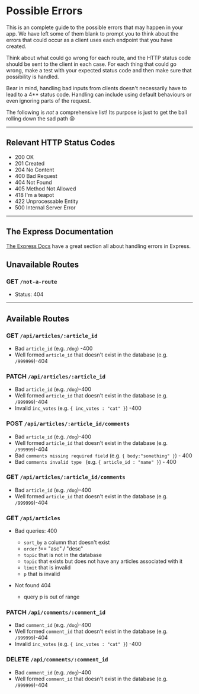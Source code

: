 # Possible Errors

This is an complete guide to the possible errors that may happen in your app. We have left some of them blank to prompt you to think about the errors that could occur as a client uses each endpoint that you have created.

Think about what could go wrong for each route, and the HTTP status code should be sent to the client in each case.
For each thing that could go wrong, make a test with your expected status code and then make sure that possibility is handled.

Bear in mind, handling bad inputs from clients doesn't necessarily have to lead to a 4\*\* status code. Handling can include using default behaviours or even ignoring parts of the request.

The following is _not_ a comprehensive list! Its purpose is just to get the ball rolling down the sad path 😢

---

## Relevant HTTP Status Codes

- 200 OK
- 201 Created
- 204 No Content
- 400 Bad Request
- 404 Not Found
- 405 Method Not Allowed
- 418 I'm a teapot
- 422 Unprocessable Entity
- 500 Internal Server Error

---

## The Express Documentation

[The Express Docs](https://expressjs.com/en/guide/error-handling.html) have a great section all about handling errors in Express.

## Unavailable Routes

### GET `/not-a-route`

- Status: 404

---

## Available Routes

### GET `/api/articles/:article_id`

- Bad `article_id` (e.g. `/dog`) -400
- Well formed `article_id` that doesn't exist in the database (e.g. `/999999`)-404

### PATCH `/api/articles/:article_id`

- Bad `article_id` (e.g. `/dog`)-400
- Well formed `article_id` that doesn't exist in the database (e.g. `/999999`)-404
- Invalid `inc_votes` (e.g. `{ inc_votes : "cat" }`) -400

### POST `/api/articles/:article_id/comments`

- Bad `article_id` (e.g. `/dog`)-400
- Well formed `article_id` that doesn't exist in the database (e.g. `/999999`)-404
- Bad `comments missing required field` (e.g. `{ body:"something" }`) - 400
- Bad `comments invalid type ` (e.g. `{ article_id : "name" }`) - 400

### GET `/api/articles/:article_id/comments`

- Bad `article_id` (e.g. `/dog`)-400
- Well formed `article_id` that doesn't exist in the database (e.g. `/999999`)-404

### GET `/api/articles`

- Bad queries: 400
  - `sort_by` a column that doesn't exist
  - `order` !== "asc" / "desc"
  - `topic` that is not in the database
  - `topic` that exists but does not have any articles associated with it
  - `limit` that is invalid
  - `p` that is invalid

- Not found 404 
  - query p is out of range 

### PATCH `/api/comments/:comment_id`

- Bad `comment_id` (e.g. `/dog`)-400
- Well formed `comment_id` that doesn't exist in the database (e.g. `/999999`)-404
- Invalid `inc_votes` (e.g. `{ inc_votes : "cat" }`) -400

### DELETE `/api/comments/:comment_id`

- Bad `comment_id` (e.g. `/dog`)-400
- Well formed `comment_id` that doesn't exist in the database (e.g. `/999999`)-404
